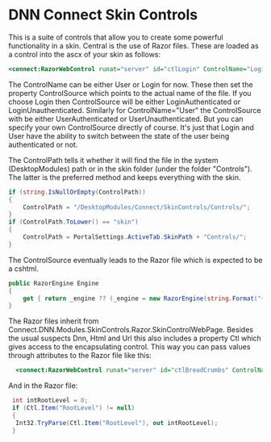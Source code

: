 # DNN Connect Skin Controls

This is a suite of controls that allow you to create some powerful functionality in a skin. 
Central is the use of Razor files. These are loaded as a control into the ascx of your skin 
as follows:

``` asp
<connect:RazorWebControl runat="server" id="ctlLogin" ControlName="Login" ControlPath="Skin" />
```

The ControlName can be either User or Login for now. These then set the property
ControlSource which points to the actual name of the file. If you choose Login then
ControlSource will be either LoginAuthenticated or LoginUnauthenticated. Similarly
for ControlName="User" the ControlSource with be either UserAuthenticated or UserUnauthenticated.
But you can specify your own ControlSource directly of course. It's just that Login and User
have the ability to switch between the state of the user being authenticated or not.

The ControlPath tells it whether it will find the file in the system (DesktopModules) path 
or in the skin folder (under the folder "Controls"). The latter is the preferred method
and keeps everything with the skin.

``` csharp
if (string.IsNullOrEmpty(ControlPath))
{
    ControlPath = "/DesktopModules/Connect/SkinControls/Controls/";
}
if (ControlPath.ToLower() == "skin")
{
    ControlPath = PortalSettings.ActiveTab.SkinPath + "Controls/";
}
```

The ControlSource eventually leads to the Razor file which is expected to be a cshtml.

``` csharp
public RazorEngine Engine
{
    get { return _engine ?? (_engine = new RazorEngine(string.Format("~{0}{1}.cshtml", ControlPath, ControlSource), Attributes, PortalSettings, LocalResourceFile)); }
}
```

The Razor files inherit from Connect.DNN.Modules.SkinControls.Razor.SkinControlWebPage. 
Besides the usual suspects Dnn, Html and Url this also includes a property Ctl which gives access
to the encapsulating control. This way you can pass values through attributes to the Razor file
like this:

``` asp
  <connect:RazorWebControl runat="server" id="ctlBreadCrumbs" ControlName="BreadCrumbs" ControlPath="Skin" RootLevel="0" />
```

And in the Razor file:

``` csharp
 int intRootLevel = 0;
 if (Ctl.Item("RootLevel") != null)
 {
  Int32.TryParse(Ctl.Item("RootLevel"), out intRootLevel);
 }
```
